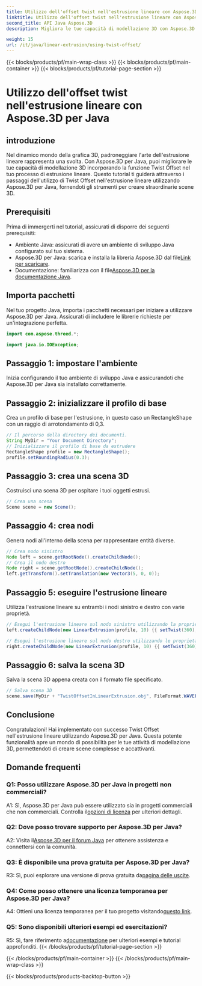 ```yaml
---
title: Utilizzo dell'offset twist nell'estrusione lineare con Aspose.3D per Java
linktitle: Utilizzo dell'offset twist nell'estrusione lineare con Aspose.3D per Java
second_title: API Java Aspose.3D
description: Migliora le tue capacità di modellazione 3D con Aspose.3D per Java. Impara a utilizzare Twist Offset nell'estrusione lineare in questo tutorial completo.

weight: 15
url: /it/java/linear-extrusion/using-twist-offset/
---
```


{{< blocks/products/pf/main-wrap-class >}}
{{< blocks/products/pf/main-container >}}
{{< blocks/products/pf/tutorial-page-section >}}

# Utilizzo dell'offset twist nell'estrusione lineare con Aspose.3D per Java

## introduzione

Nel dinamico mondo della grafica 3D, padroneggiare l'arte dell'estrusione lineare rappresenta una svolta. Con Aspose.3D per Java, puoi migliorare le tue capacità di modellazione 3D incorporando la funzione Twist Offset nel tuo processo di estrusione lineare. Questo tutorial ti guiderà attraverso i passaggi dell'utilizzo di Twist Offset nell'estrusione lineare utilizzando Aspose.3D per Java, fornendoti gli strumenti per creare straordinarie scene 3D.

## Prerequisiti

Prima di immergerti nel tutorial, assicurati di disporre dei seguenti prerequisiti:

- Ambiente Java: assicurati di avere un ambiente di sviluppo Java configurato sul tuo sistema.
-  Aspose.3D per Java: scarica e installa la libreria Aspose.3D dal file[Link per scaricare](https://releases.aspose.com/3d/java/).
-  Documentazione: familiarizza con il file[Aspose.3D per la documentazione Java](https://reference.aspose.com/3d/java/).

## Importa pacchetti

Nel tuo progetto Java, importa i pacchetti necessari per iniziare a utilizzare Aspose.3D per Java. Assicurati di includere le librerie richieste per un'integrazione perfetta.

```java
import com.aspose.threed.*;

import java.io.IOException;
```

## Passaggio 1: impostare l'ambiente

Inizia configurando il tuo ambiente di sviluppo Java e assicurandoti che Aspose.3D per Java sia installato correttamente.

## Passaggio 2: inizializzare il profilo di base

Crea un profilo di base per l'estrusione, in questo caso un RectangleShape con un raggio di arrotondamento di 0,3.

```java
// Il percorso della directory dei documenti.
String MyDir = "Your Document Directory";
// Inizializzare il profilo di base da estrudere
RectangleShape profile = new RectangleShape();
profile.setRoundingRadius(0.3);
```

## Passaggio 3: crea una scena 3D

Costruisci una scena 3D per ospitare i tuoi oggetti estrusi.

```java
// Crea una scena
Scene scene = new Scene();
```

## Passaggio 4: crea nodi

Genera nodi all'interno della scena per rappresentare entità diverse.

```java
// Crea nodo sinistro
Node left = scene.getRootNode().createChildNode();
// Crea il nodo destro
Node right = scene.getRootNode().createChildNode();
left.getTransform().setTranslation(new Vector3(5, 0, 0));
```

## Passaggio 5: eseguire l'estrusione lineare

Utilizza l'estrusione lineare su entrambi i nodi sinistro e destro con varie proprietà.

```java
// Esegui l'estrusione lineare sul nodo sinistro utilizzando la proprietà twist e slice
left.createChildNode(new LinearExtrusion(profile, 10) {{ setTwist(360); setSlices(100); }});

// Esegui l'estrusione lineare sul nodo destro utilizzando le proprietà torsione, offset torsione e sezioni
right.createChildNode(new LinearExtrusion(profile, 10) {{ setTwist(360); setSlices(100); setTwistOffset(new Vector3(3, 0, 0)); }});
```

## Passaggio 6: salva la scena 3D

Salva la scena 3D appena creata con il formato file specificato.

```java
// Salva scena 3D
scene.save(MyDir + "TwistOffsetInLinearExtrusion.obj", FileFormat.WAVEFRONTOBJ);
```

## Conclusione

Congratulazioni! Hai implementato con successo Twist Offset nell'estrusione lineare utilizzando Aspose.3D per Java. Questa potente funzionalità apre un mondo di possibilità per le tue attività di modellazione 3D, permettendoti di creare scene complesse e accattivanti.

## Domande frequenti

### Q1: Posso utilizzare Aspose.3D per Java in progetti non commerciali?

 A1: Sì, Aspose.3D per Java può essere utilizzato sia in progetti commerciali che non commerciali. Controlla il[opzioni di licenza](https://purchase.aspose.com/buy) per ulteriori dettagli.

### Q2: Dove posso trovare supporto per Aspose.3D per Java?

 A2: Visita il[Aspose.3D per il forum Java](https://forum.aspose.com/c/3d/18) per ottenere assistenza e connettersi con la comunità.

### Q3: È disponibile una prova gratuita per Aspose.3D per Java?

 R3: Sì, puoi esplorare una versione di prova gratuita da[pagina delle uscite](https://releases.aspose.com/).

### Q4: Come posso ottenere una licenza temporanea per Aspose.3D per Java?

 A4: Ottieni una licenza temporanea per il tuo progetto visitando[questo link](https://purchase.aspose.com/temporary-license/).

### Q5: Sono disponibili ulteriori esempi ed esercitazioni?

 R5: Sì, fare riferimento a[documentazione](https://reference.aspose.com/3d/java/) per ulteriori esempi e tutorial approfonditi.
{{< /blocks/products/pf/tutorial-page-section >}}

{{< /blocks/products/pf/main-container >}}
{{< /blocks/products/pf/main-wrap-class >}}

{{< blocks/products/products-backtop-button >}}
